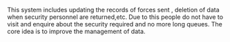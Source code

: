 This system includes updating the records of forces sent , deletion of data when security personnel are returned,etc.
Due to this people do not have to visit and enquire about the security required and no more long queues.
The core idea is to improve the management of data. 
